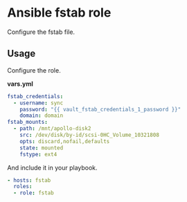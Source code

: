 # Ansible fstab role

Configure the fstab file.

## Usage

Configure the role.

**vars.yml**

```yml
fstab_credentials:
  - username: sync
    password: "{{ vault_fstab_credentials_1_password }}"
    domain: domain
fstab_mounts:
  - path: /mnt/apollo-disk2
    src: /dev/disk/by-id/scsi-0HC_Volume_10321808
    opts: discard,nofail,defaults
    state: mounted
    fstype: ext4
```

And include it in your playbook.

```yml
- hosts: fstab
  roles:
  - role: fstab
```